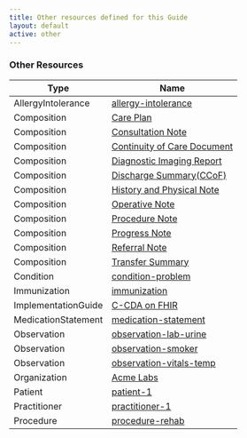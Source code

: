 ```yaml
---
title: Other resources defined for this Guide
layout: default
active: other
---
```


<!-- { :.no_toc } -->

<!-- TOC  the css styling for this is \pages\assets\css\project.css under 'markdown-toc'-->

<!-- * Do not remove this line (it will not be displayed)
{:toc} -->

<!-- end TOC -->

### Other Resources

<table>
<thead>
<tr>
<th>Type</th>
<th>Name</th>
</tr>
</thead>
<tbody>
<tr>
<td>AllergyIntolerance</td>
<td><a href="CapabilityStatement-allergy-intolerance.html">allergy-intolerance</a></td>
</tr>
<tr>
<td>Composition</td>
<td><a href="CapabilityStatement-CCDA-on-FHIR-Care-Plan-Example.html">Care Plan</a></td>
</tr>
<tr>
<td>Composition</td>
<td><a href="CapabilityStatement-CCDA-on-FHIR-Consultation-Note-Example.html">Consultation Note</a></td>
</tr>
<tr>
<td>Composition</td>
<td><a href="CapabilityStatement-CCDA-on-FHIR-Continuity-of-Care-Document-Example.html">Continuity of Care Document</a></td>
</tr>
<tr>
<td>Composition</td>
<td><a href="CapabilityStatement-CCDA-on-FHIR-Diagnostic-Imaging-Report-Example.html">Diagnostic Imaging Report</a></td>
</tr>
<tr>
<td>Composition</td>
<td><a href="CapabilityStatement-CCDA-on-FHIR-Discharge-Summary-Example.html">Discharge Summary(CCoF)</a></td>
</tr>
<tr>
<td>Composition</td>
<td><a href="CapabilityStatement-CCDA-on-FHIR-History-and-Physical-Example.html">History and Physical Note</a></td>
</tr>
<tr>
<td>Composition</td>
<td><a href="CapabilityStatement-CCDA-on-FHIR-Operative-Note-Example.html">Operative Note</a></td>
</tr>
<tr>
<td>Composition</td>
<td><a href="CapabilityStatement-CCDA-on-FHIR-Procedure-Note-Example.html">Procedure Note</a></td>
</tr>
<tr>
<td>Composition</td>
<td><a href="CapabilityStatement-CCDA-on-FHIR-Progress-Note-Example.html">Progress Note</a></td>
</tr>
<tr>
<td>Composition</td>
<td><a href="CapabilityStatement-CCDA-on-FHIR-Referral-Note-Example.html">Referral Note</a></td>
</tr>
<tr>
<td>Composition</td>
<td><a href="CapabilityStatement-CCDA-on-FHIR-Transfer-Summary-Example.html">Transfer Summary</a></td>
</tr>
<tr>
<td>Condition</td>
<td><a href="CapabilityStatement-condition-problem.html">condition-problem</a></td>
</tr>
<tr>
<td>Immunization</td>
<td><a href="CapabilityStatement-immunization.html">immunization</a></td>
</tr>
<tr>
<td>ImplementationGuide</td>
<td><a href="CapabilityStatement-CCDA-on-FHIR.html">C-CDA on FHIR</a></td>
</tr>
<tr>
<td>MedicationStatement</td>
<td><a href="CapabilityStatement-medication-statement.html">medication-statement</a></td>
</tr>
<tr>
<td>Observation</td>
<td><a href="CapabilityStatement-observation-lab-urine.html">observation-lab-urine</a></td>
</tr>
<tr>
<td>Observation</td>
<td><a href="CapabilityStatement-observation-smoker.html">observation-smoker</a></td>
</tr>
<tr>
<td>Observation</td>
<td><a href="CapabilityStatement-observation-vitals-temp.html">observation-vitals-temp</a></td>
</tr>
<tr>
<td>Organization</td>
<td><a href="CapabilityStatement-organization-1.html">Acme Labs</a></td>
</tr>
<tr>
<td>Patient</td>
<td><a href="CapabilityStatement-patient-1.html">patient-1</a></td>
</tr>
<tr>
<td>Practitioner</td>
<td><a href="CapabilityStatement-practitioner-1.html">practitioner-1</a></td>
</tr>
<tr>
<td>Procedure</td>
<td><a href="CapabilityStatement-procedure-rehab.html">procedure-rehab</a></td>
</tr>
</tbody>
</table>
